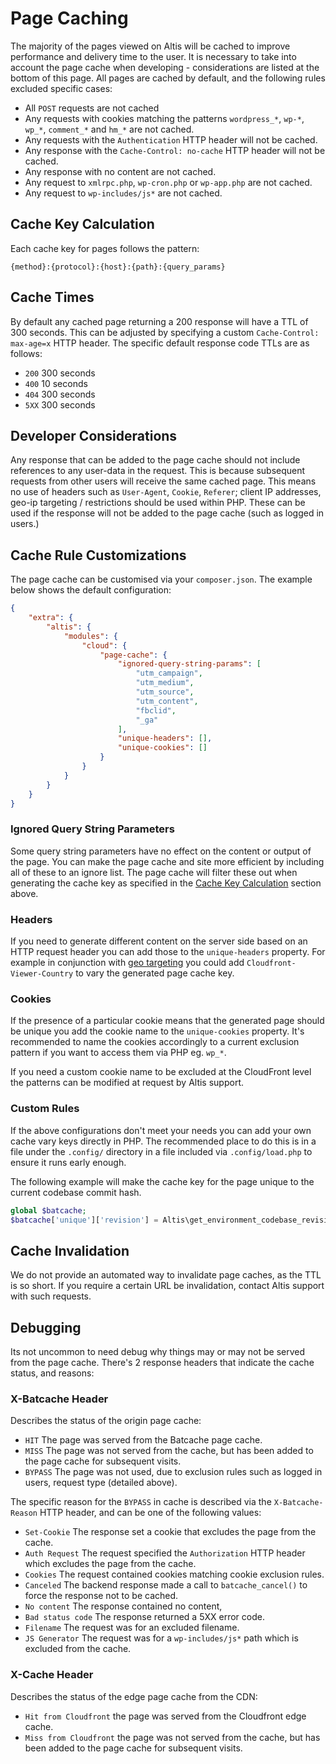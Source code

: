 # Page Caching

The majority of the pages viewed on Altis will be cached to improve performance and delivery time to the user. It is necessary to take into account the page cache when developing - considerations are listed at the bottom of this page. All pages are cached by default, and the following rules excluded specific cases:

- All `POST` requests are not cached
- Any requests with cookies matching the patterns `wordpress_*`, `wp-*`, `wp_*`, `comment_*` and `hm_*` are not cached.
- Any requests with the `Authentication` HTTP header will not be cached.
- Any response with the `Cache-Control: no-cache` HTTP header will not be cached.
- Any response with no content are not cached.
- Any request to `xmlrpc.php`, `wp-cron.php` or `wp-app.php` are not cached.
- Any request to `wp-includes/js*` are not cached.

## Cache Key Calculation

Each cache key for pages follows the pattern:

```
{method}:{protocol}:{host}:{path}:{query_params}
```

## Cache Times

By default any cached page returning a 200 response will have a TTL of 300 seconds. This can be adjusted by specifying a custom `Cache-Control: max-age=x` HTTP header. The specific default response code TTLs are as follows:

- `200` 300 seconds
- `400` 10 seconds
- `404` 300 seconds
- `5XX` 300 seconds

## Developer Considerations

Any response that can be added to the page cache should not include references to any user-data in the request. This is because subsequent requests from other users will receive the same cached page. This means no use of headers such as `User-Agent`, `Cookie`, `Referer`; client IP addresses, geo-ip targeting / restrictions should be used within PHP. These can be used if the response will not be added to the page cache (such as logged in users.)

## Cache Rule Customizations

The page cache can be customised via your `composer.json`. The example below shows the default configuration:

```json
{
	"extra": {
		"altis": {
			"modules": {
				"cloud": {
					"page-cache": {
						"ignored-query-string-params": [
							"utm_campaign",
							"utm_medium",
							"utm_source",
							"utm_content",
							"fbclid",
							"_ga"
						],
						"unique-headers": [],
						"unique-cookies": []
					}
				}
			}
		}
	}
}
```

### Ignored Query String Parameters

Some query string parameters have no effect on the content or output of the page. You can make the page cache and site more efficient by including all of these to an ignore list. The page cache will filter these out when generating the cache key as specified in the [Cache Key Calculation](#cache-key-calculation) section above.

### Headers

If you need to generate different content on the server side based on an HTTP request header you can add those to the `unique-headers` property. For example in conjunction with [geo targeting](./geo-targeting.md) you could add `Cloudfront-Viewer-Country` to vary the generated page cache key.

### Cookies

If the presence of a particular cookie means that the generated page should be unique you add the cookie name to the `unique-cookies` property. It's recommended to name the cookies accordingly to a current exclusion pattern if you want to access them via PHP eg. `wp_*`.

If you need a custom cookie name to be excluded at the CloudFront level the patterns can be modified at request by Altis support.

### Custom Rules

If the above configurations don't meet your needs you can add your own cache vary keys directly in PHP. The recommended place to do this is in a file under the `.config/` directory in a file included via `.config/load.php` to ensure it runs early enough.

The following example will make the cache key for the page unique to the current codebase commit hash.

```php
global $batcache;
$batcache['unique']['revision'] = Altis\get_environment_codebase_revision();
```

## Cache Invalidation

We do not provide an automated way to invalidate page caches, as the TTL is so short. If you require a certain URL be invalidation, contact Altis support with such requests.

## Debugging

Its not uncommon to need debug why things may or may not be served from the page cache. There's 2 response headers that indicate the cache status, and reasons:

### X-Batcache Header

Describes the status of the origin page cache:

- `HIT` The page was served from the Batcache page cache.
- `MISS` The page was not served from the cache, but has been added to the page cache for subsequent visits.
- `BYPASS` The page was not used, due to exclusion rules such as logged in users, request type (detailed above).

The specific reason for the `BYPASS` in cache is described via the `X-Batcache-Reason` HTTP header, and can be one of the following values:

- `Set-Cookie` The response set a cookie that excludes the page from the cache.
- `Auth Request` The request specified the `Authorization` HTTP header which excludes the page from the cache.
- `Cookies` The request contained cookies matching cookie exclusion rules.
- `Canceled` The backend response made a call to `batcache_cancel()` to force the response not to be cached.
- `No content` The response contained no content,
- `Bad status code` The response returned a 5XX error code.
- `Filename` The request was for an excluded filename.
- `JS Generator` The request was for a `wp-includes/js*` path which is excluded from the cache.

### X-Cache Header

Describes the status of the edge page cache from the CDN:

- `Hit from Cloudfront` the page was served from the Cloudfront edge cache.
- `Miss from Cloudfront` the page was not served from the cache, but has been added to the page cache for subsequent visits.
